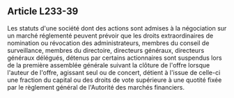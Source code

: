 Article L233-39
----
Les statuts d'une société dont des actions sont admises à la négociation sur un
marché réglementé peuvent prévoir que les droits extraordinaires de nomination
ou révocation des administrateurs, membres du conseil de surveillance, membres
du directoire, directeurs généraux, directeurs généraux délégués, détenus par
certains actionnaires sont suspendus lors de la première assemblée générale
suivant la clôture de l'offre lorsque l'auteur de l'offre, agissant seul ou de
concert, détient à l'issue de celle-ci une fraction du capital ou des droits de
vote supérieure à une quotité fixée par le règlement général de l'Autorité des
marchés financiers.
